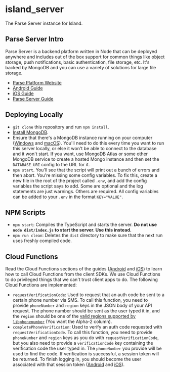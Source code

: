 # island_server
The Parse Server instance for Island.

## Parse Server Intro
Parse Server is a backend platform written in Node that can be deployed anywhere and includes out of the box support for common things like object storage, push notifications, basic authentication, file storage, etc. It's backed by MongoDB and you can use a variety of solutions for large file storage.
* [Parse Platform Website](https://parseplatform.org)
* [Android Guide](https://docs.parseplatform.org/android/guide/)
* [iOS Guide](https://docs.parseplatform.org/ios/guide/)
* [Parse Server Guide](https://docs.parseplatform.org/parse-server/guide/)

## Deploying Locally
* `git clone` this repository and run `npm install`.
* [Install MongoDB](https://docs.mongodb.com/manual/installation/).
* Ensure that there's a MongoDB instance running on your computer ([Windows](https://docs.mongodb.com/manual/tutorial/install-mongodb-on-windows/#start-mdb-edition-from-the-command-interpreter) and [macOS](https://docs.mongodb.com/manual/tutorial/install-mongodb-on-os-x/#run-mongodb)). You'll need to do this every time you want to run this server locally, or else it won't be able to connect to the database and it won't start. If you want, use MongoDB Atlas or some other MongoDB service to create a hosted Mongo instance and then set the `DATABASE_URI` config to the URL for it.
* `npm start`. You'll see that the script will print out a bunch of errors and then abort. You're missing some config variables. To fix this, create a new file in the root of the project called `.env`, and add the config variables the script says to add. Some are optional and the log statements are just warnings. Others are required. All config variables can be added to your `.env` in the format `KEY="VALUE"`.

## NPM Scripts
* `npm start`: Compiles the TypeScript and starts the server. **Do not use `node dist/index.js` to start the server. Use this instead.**
* `npm run clean`: Deletes the `dist` directory to make sure that the next run uses freshly compiled code.

## Cloud Functions
Read the Cloud Functions sections of the guides ([Android](https://docs.parseplatform.org/android/guide/#use-cloud-code) and [iOS](https://docs.parseplatform.org/ios/guide/#use-cloud-code)) to learn how to call Cloud Functions from the client SDKs. We use Cloud Functions to do privileged things that we can't trust client apps to do. The following Cloud Functions are implemented:
* `requestVerificationCode`: Used to request that an auth code be sent to a certain phone number via SMS. To call this function, you need to provide `phoneNumber` and `region` keys in the JSON body of your API request. The phone number should be sent as the user typed it in, and the `region` should be one of the [valid regions supported by `libphonenumber`](https://en.wikipedia.org/wiki/List_of_ISO_3166_country_codes) (You want the Alpha-2 column).
* `completePhoneVerification`: Used to verify an auth code requested with `requestVerificationCode`. To call this function, you need to provide `phoneNumber` and `region` keys as you do with `requestVerificationCode`, but you also need to provide a `verificationCode` key containing the verification code the user typed in. The `phoneNumber` you provide will be used to find the code. If verification is successful, a session token will be returned. To finish logging in, you should become the user associated with that session token ([Android](https://docs.parseplatform.org/android/guide/#setting-the-current-user) and [iOS](https://docs.parseplatform.org/ios/guide/#setting-the-current-user)).